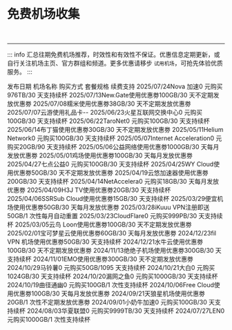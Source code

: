 # 免费机场收集

<p></p>
<ClientOnly>
    <AdsCarousel />
</ClientOnly>
<br>
<hr>

::: info
汇总往期免费机场推荐，时效性和有效性不保证。优惠信息定期更新，或自行关注机场主页、官方群组和频道。更多优惠请移步 `试用机场`，可抢先体验优质服务。
:::


<div class="vp-raw">
    <ClientOnly>
        <fwb-table hoverable>
            <fwb-table-head>
                <fwb-table-head-cell>发布日期</fwb-table-head-cell>
                <fwb-table-head-cell>机场名称</fwb-table-head-cell>
                <fwb-table-head-cell>购买方式</fwb-table-head-cell>
                <fwb-table-head-cell>套餐规格</fwb-table-head-cell>
                <fwb-table-head-cell>续费支持</fwb-table-head-cell>
            </fwb-table-head>
            <fwb-table-body>
                <fwb-table-row><fwb-table-cell>2025/07/24</fwb-table-cell><fwb-table-cell><fwb-a href="/vpn/2025/07#2025072403">Nova 加速</fwb-a></fwb-table-cell><fwb-table-cell>0 元购买</fwb-table-cell><fwb-table-cell>976TB/30 天</fwb-table-cell><fwb-table-cell>支持续杯</fwb-table-cell></fwb-table-row>
                <fwb-table-row><fwb-table-cell>2025/07/13</fwb-table-cell><fwb-table-cell><fwb-a href="/vpn/2025/07#20250713">New.Gate</fwb-a></fwb-table-cell><fwb-table-cell>使用优惠劵</fwb-table-cell><fwb-table-cell>100GB️/30 天</fwb-table-cell><fwb-table-cell>不定期发放优惠劵</fwb-table-cell></fwb-table-row>
                <fwb-table-row><fwb-table-cell>2025/07/08</fwb-table-cell><fwb-table-cell><fwb-a href="/vpn/2025/07#20250708">糯米</fwb-a></fwb-table-cell><fwb-table-cell>使用优惠劵</fwb-table-cell><fwb-table-cell>38GB️/30 天</fwb-table-cell><fwb-table-cell>不定期发放优惠劵</fwb-table-cell></fwb-table-row>
                <fwb-table-row><fwb-table-cell>2025/07/07</fwb-table-cell><fwb-table-cell><fwb-a href="/vpn/2025/07#2025070703">云游</fwb-a></fwb-table-cell><fwb-table-cell>使用礼品卡</fwb-table-cell><fwb-table-cell>-</fwb-table-cell><fwb-table-cell>-</fwb-table-cell></fwb-table-row>
                <fwb-table-row><fwb-table-cell>2025/06/23</fwb-table-cell><fwb-table-cell><fwb-a href="/vpn/2025/06#20250623">火星互联网交换中心</fwb-a></fwb-table-cell><fwb-table-cell>0 元购买</fwb-table-cell><fwb-table-cell>100GB️/30 天</fwb-table-cell><fwb-table-cell>支持续杯</fwb-table-cell></fwb-table-row>
                <fwb-table-row><fwb-table-cell>2025/06/22</fwb-table-cell><fwb-table-cell><fwb-a href="/vpn/2025/06#20250622">TaroNet</fwb-a></fwb-table-cell><fwb-table-cell>0 元购买</fwb-table-cell><fwb-table-cell>100GB️/30 天</fwb-table-cell><fwb-table-cell>支持续杯</fwb-table-cell></fwb-table-row>
                <fwb-table-row><fwb-table-cell>2025/06/14</fwb-table-cell><fwb-table-cell><fwb-a href="/vpn/2025/06#20250614">布丁猫</fwb-a></fwb-table-cell><fwb-table-cell>使用优惠劵</fwb-table-cell><fwb-table-cell>30GB️/30 天</fwb-table-cell><fwb-table-cell>不定期发放优惠劵</fwb-table-cell></fwb-table-row>
                <fwb-table-row><fwb-table-cell>2025/05/11</fwb-table-cell><fwb-table-cell><fwb-a href="/vpn/2025/05#20250511">Helium Network</fwb-a></fwb-table-cell><fwb-table-cell>0 元购买</fwb-table-cell><fwb-table-cell>100GB️/30 天</fwb-table-cell><fwb-table-cell>支持续杯</fwb-table-cell></fwb-table-row>
                <fwb-table-row><fwb-table-cell>2025/05/07</fwb-table-cell><fwb-table-cell><fwb-a href="/vpn/2025/05#20250507">Internet Acceleration</fwb-a></fwb-table-cell><fwb-table-cell>0 元购买</fwb-table-cell><fwb-table-cell>20GB️/90 天</fwb-table-cell><fwb-table-cell>支持续杯</fwb-table-cell></fwb-table-row>
                <fwb-table-row><fwb-table-cell>2025/05/06</fwb-table-cell><fwb-table-cell><fwb-a href="/vpn/2025/05#20250506">公益网络</fwb-a></fwb-table-cell><fwb-table-cell>使用优惠劵</fwb-table-cell><fwb-table-cell>1000GB️/30 天</fwb-table-cell><fwb-table-cell>每月发放优惠劵</fwb-table-cell></fwb-table-row>
                <fwb-table-row><fwb-table-cell>2025/05/01</fwb-table-cell><fwb-table-cell><fwb-a href="/vpn/2025/05#20250501">鸡场</fwb-a></fwb-table-cell><fwb-table-cell>使用优惠劵</fwb-table-cell><fwb-table-cell>100GB️/30 天</fwb-table-cell><fwb-table-cell>每月发放优惠劵</fwb-table-cell></fwb-table-row>
                <fwb-table-row><fwb-table-cell>2025/04/27</fwb-table-cell><fwb-table-cell><fwb-a href="/vpn/2025/04#20250427">七点公益</fwb-a></fwb-table-cell><fwb-table-cell>0 元购买</fwb-table-cell><fwb-table-cell>100GB️/30 天</fwb-table-cell><fwb-table-cell>支持续杯</fwb-table-cell></fwb-table-row>
                <fwb-table-row><fwb-table-cell>2025/04/25</fwb-table-cell><fwb-table-cell><fwb-a href="/vpn/2025/04#20250425">WY Cloud</fwb-a></fwb-table-cell><fwb-table-cell>使用优惠劵</fwb-table-cell><fwb-table-cell>50GB️/30 天</fwb-table-cell><fwb-table-cell>不定期发放优惠劵</fwb-table-cell></fwb-table-row>
                <fwb-table-row><fwb-table-cell>2025/04/19</fwb-table-cell><fwb-table-cell><fwb-a href="/vpn/2025/04#20250419">云悠加速器</fwb-a></fwb-table-cell><fwb-table-cell>使用优惠劵</fwb-table-cell><fwb-table-cell>200GB️/30 天</fwb-table-cell><fwb-table-cell>支持续杯</fwb-table-cell></fwb-table-row>
                <fwb-table-row><fwb-table-cell>2025/04/14</fwb-table-cell><fwb-table-cell><fwb-a href="/vpn/2025/04#20250414">NetAccelera</fwb-a></fwb-table-cell><fwb-table-cell>0 元购买</fwb-table-cell><fwb-table-cell>18GB️/30 天</fwb-table-cell><fwb-table-cell>每月发放优惠劵</fwb-table-cell></fwb-table-row>
                <fwb-table-row><fwb-table-cell>2025/04/09</fwb-table-cell><fwb-table-cell><fwb-a href="/vpn/2025/04#20250409">H3J TV</fwb-a></fwb-table-cell><fwb-table-cell>使用优惠劵</fwb-table-cell><fwb-table-cell>20GB️/30 天</fwb-table-cell><fwb-table-cell>支持续杯</fwb-table-cell></fwb-table-row>
                <fwb-table-row><fwb-table-cell>2025/04/06</fwb-table-cell><fwb-table-cell><fwb-a href="/vpn/2025/04#20250406">SSRSub Cloud</fwb-a></fwb-table-cell><fwb-table-cell>使用优惠劵</fwb-table-cell><fwb-table-cell>15GB️/30 天</fwb-table-cell><fwb-table-cell>支持续杯</fwb-table-cell></fwb-table-row>
                <fwb-table-row><fwb-table-cell>2025/03/29</fwb-table-cell><fwb-table-cell><fwb-a href="/vpn/2025/03#20250329">便宜机场</fwb-a></fwb-table-cell><fwb-table-cell>使用优惠劵</fwb-table-cell><fwb-table-cell>50GB️/30 天</fwb-table-cell><fwb-table-cell>每月发放优惠劵</fwb-table-cell></fwb-table-row>
                <fwb-table-row><fwb-table-cell>2025/03/28</fwb-table-cell><fwb-table-cell><fwb-a href="/vpn/2025/03#20250328">iKuuu VPN</fwb-a></fwb-table-cell><fwb-table-cell>注册即送</fwb-table-cell><fwb-table-cell>50GB️/1 次性</fwb-table-cell><fwb-table-cell>每月自动重置</fwb-table-cell></fwb-table-row>
                <fwb-table-row><fwb-table-cell>2025/03/23</fwb-table-cell><fwb-table-cell><fwb-a href="/vpn/2025/03#20250323">CloudFlare</fwb-a></fwb-table-cell><fwb-table-cell>0 元购买</fwb-table-cell><fwb-table-cell>999PB/30 天</fwb-table-cell><fwb-table-cell>支持续杯</fwb-table-cell></fwb-table-row>
                <fwb-table-row><fwb-table-cell>2025/03/05</fwb-table-cell><fwb-table-cell><fwb-a href="/vpn/2025/03#20250305">云鸟 Loon</fwb-a></fwb-table-cell><fwb-table-cell>使用优惠劵</fwb-table-cell><fwb-table-cell>100GB️/30 天</fwb-table-cell><fwb-table-cell>不定期发放优惠劵</fwb-table-cell></fwb-table-row>
                <fwb-table-row><fwb-table-cell>2025/02/01</fwb-table-cell><fwb-table-cell><fwb-a href="/vpn/2025/02#20250201">宝可梦星云</fwb-a></fwb-table-cell><fwb-table-cell>使用优惠劵</fwb-table-cell><fwb-table-cell>60GB️/30 天</fwb-table-cell><fwb-table-cell>每月发放优惠劵</fwb-table-cell></fwb-table-row>
                <fwb-table-row><fwb-table-cell>2024/12/23</fwb-table-cell><fwb-table-cell><fwb-a href="/vpn/archives/2024#20241223">fil VPN 机场</fwb-a></fwb-table-cell><fwb-table-cell>使用优惠劵</fwb-table-cell><fwb-table-cell>50GB️/30 天</fwb-table-cell><fwb-table-cell>支持续杯</fwb-table-cell></fwb-table-row>
                <fwb-table-row><fwb-table-cell>2024/12/21</fwb-table-cell><fwb-table-cell><fwb-a href="/vpn/archives/2024#20241221">水牛云</fwb-a></fwb-table-cell><fwb-table-cell>使用优惠劵</fwb-table-cell><fwb-table-cell>100GB️/30 天</fwb-table-cell><fwb-table-cell>不定期发放优惠劵</fwb-table-cell></fwb-table-row>
                <fwb-table-row><fwb-table-cell>2024/11/13</fwb-table-cell><fwb-table-cell><fwb-a href="/vpn/archives/2024#20241113">绝绝子机场</fwb-a></fwb-table-cell><fwb-table-cell>使用优惠劵</fwb-table-cell><fwb-table-cell>300GB️/30 天</fwb-table-cell><fwb-table-cell>支持续杯</fwb-table-cell></fwb-table-row>
                <fwb-table-row><fwb-table-cell>2024/11/01</fwb-table-cell><fwb-table-cell><fwb-a href="/vpn/archives/2024#20241101">EMO</fwb-a></fwb-table-cell><fwb-table-cell>使用优惠劵</fwb-table-cell><fwb-table-cell>300GB️/30 天</fwb-table-cell><fwb-table-cell>不定期发放优惠劵</fwb-table-cell></fwb-table-row>
                <fwb-table-row><fwb-table-cell>2024/10/29</fwb-table-cell><fwb-table-cell><fwb-a href="/vpn/archives/2024#20241029">马铃薯</fwb-a></fwb-table-cell><fwb-table-cell>0 元购买</fwb-table-cell><fwb-table-cell>50GB️/1095 天</fwb-table-cell><fwb-table-cell>支持续杯</fwb-table-cell></fwb-table-row>
                <fwb-table-row><fwb-table-cell>2024/10/21</fwb-table-cell><fwb-table-cell><fwb-a href="/vpn/archives/2024#20241021">大白</fwb-a></fwb-table-cell><fwb-table-cell>0 元购买</fwb-table-cell><fwb-table-cell>1024GB️/30 天</fwb-table-cell><fwb-table-cell>支持续杯</fwb-table-cell></fwb-table-row>
                <fwb-table-row><fwb-table-cell>2024/10/20</fwb-table-cell><fwb-table-cell><fwb-a href="/vpn/archives/2024#20241020">漏网之鱼</fwb-a></fwb-table-cell><fwb-table-cell>0 元购买</fwb-table-cell><fwb-table-cell>1000GB️/30 天</fwb-table-cell><fwb-table-cell>支持续杯</fwb-table-cell></fwb-table-row>
                <fwb-table-row><fwb-table-cell>2024/10/19</fwb-table-cell><fwb-table-cell><fwb-a href="/vpn/archives/2024#20241019">曲径通幽</fwb-a></fwb-table-cell><fwb-table-cell>0 元购买</fwb-table-cell><fwb-table-cell>100GB️/1 次性</fwb-table-cell><fwb-table-cell>支持续杯</fwb-table-cell></fwb-table-row>
                <fwb-table-row><fwb-table-cell>2024/10/06</fwb-table-cell><fwb-table-cell><fwb-a href="/vpn/archives/2024#20241006">Free Cloud</fwb-a></fwb-table-cell><fwb-table-cell>使用优惠劵</fwb-table-cell><fwb-table-cell>100GB️/30 天</fwb-table-cell><fwb-table-cell>每月发放优惠劵</fwb-table-cell></fwb-table-row>
                <fwb-table-row><fwb-table-cell>2024/09/21</fwb-table-cell><fwb-table-cell><fwb-a href="/vpn/archives/2024#20240921">天狼星机场</fwb-a></fwb-table-cell><fwb-table-cell>使用优惠劵</fwb-table-cell><fwb-table-cell>20GB️/1 次性</fwb-table-cell><fwb-table-cell>不定期发放优惠劵</fwb-table-cell></fwb-table-row>
                <fwb-table-row><fwb-table-cell>2024/09/01</fwb-table-cell><fwb-table-cell><fwb-a href="/vpn/archives/2024#20240901">小奶牛加速</fwb-a></fwb-table-cell><fwb-table-cell>0 元购买</fwb-table-cell><fwb-table-cell>100GB️/30 天</fwb-table-cell><fwb-table-cell>支持续杯</fwb-table-cell></fwb-table-row>
                <fwb-table-row><fwb-table-cell>2024/08/03</fwb-table-cell><fwb-table-cell><fwb-a href="/vpn/archives/2024#20240803">华夏联盟</fwb-a></fwb-table-cell><fwb-table-cell>0 元购买</fwb-table-cell><fwb-table-cell>9999TB/30 天</fwb-table-cell><fwb-table-cell>支持续杯</fwb-table-cell></fwb-table-row>
                <fwb-table-row><fwb-table-cell>2024/07/27</fwb-table-cell><fwb-table-cell><fwb-a href="/vpn/archives/2024#20240727">LEN</fwb-a></fwb-table-cell><fwb-table-cell>0 元购买</fwb-table-cell><fwb-table-cell>1000GB️/1 次性</fwb-table-cell><fwb-table-cell>支持续杯</fwb-table-cell></fwb-table-row>
            </fwb-table-body>
        </fwb-table>
    </ClientOnly>
</div>


<script setup>
import {
    FwbA,
    FwbTable,
    FwbTableBody,
    FwbTableCell,
    FwbTableHead,
    FwbTableHeadCell,
    FwbTableRow,
} from '../../.vitepress/theme/components/index'
</script>